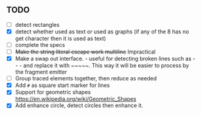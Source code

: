 ## TODO
- [ ] detect rectangles
- [x] detect whether used as text or used as graphs (if any of the 8 has no get character then it is used as text) 
- [ ] complete the specs
- [ ] ~~Make the string literal escape work multiline~~ Impractical
- [x] Make a swap out interface. 
      - useful for detecting broken lines such as - - - and replace it with ~~~~~. This way
        it will be easier to process by the fragment emitter
- [ ] Group traced elements together, then reduce as needed
- [x] Add `#` as square start marker for lines
- [x] Support for geometric shapes https://en.wikipedia.org/wiki/Geometric_Shapes
- [x] Add enhance circle, detect circles then enhance it.
